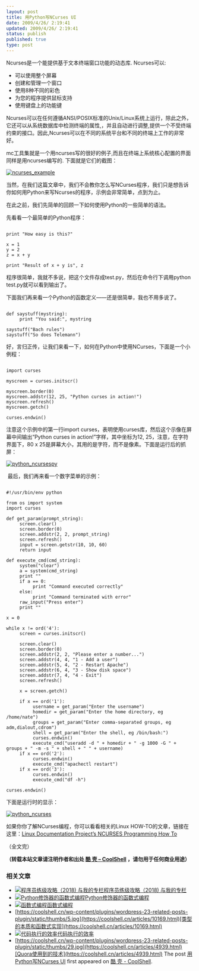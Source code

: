 ```yaml
---
layout: post
title: 用Python写NCurses UI
date: 2009/4/26/ 2:19:41
updated: 2009/4/26/ 2:19:41
status: publish
published: true
type: post
---
```


Ncurses是一个能提供基于文本终端窗口功能的动态库. Ncurses可以:


* 可以使用整个屏幕
* 创建和管理一个窗口
* 使用8种不同的彩色
* 为您的程序提供鼠标支持
* 使用键盘上的功能键


Ncurses可以在任何遵循ANSI/POSIX标准的Unix/Linux系统上运行，除此之外，它还可以从系统数据库中检测终端的属性,，并且自动进行调整,提供一个不受终端约束的接口。因此,Ncurses可以在不同的系统平台和不同的终端上工作的非常好。



mc工具集就是一个用ncurses写的很好的例子,而且在终端上系统核心配置的界面同样是用ncurses编写的. 下面就是它们的截图：


[![ncurses_example](../wp-content/uploads/2009/04/ncurses_example.jpg "ncurses_example")](https://coolshell.cn/wp-content/uploads/2009/04/ncurses_example.jpg)


当然，在我们这篇文章中，我们不会教你怎么写NCurses程序，我们只是想告诉你如何用Python来写Ncurses的程序，示例会非常简单，点到为止。


在此之前，我们先简单的回顾一下如何使用Python的一些简单的语法。


先看看一个最简单的Python程序：



```

print "How easy is this?" 

x = 1
y = 2
z = x + y

print "Result of x + y is", z

```

程序很简单，我就不多说，把这个文件存成test.py，然后在命令行下调用python test.py就可以看到输出了。


下面我们再来看一个Python的函数定义——还是很简单，我也不用多说了。



```

def saystuff(mystring):
     print "You said:", mystring 

saystuff("Bach rules")
saystuff("So does Telemann")

```

好，言归正传，让我们来看一下，如何在Python中使用NCurses，下面是一个小例程：



```

import curses 

myscreen = curses.initscr()

myscreen.border(0)
myscreen.addstr(12, 25, "Python curses in action!")
myscreen.refresh()
myscreen.getch()

curses.endwin()

```

注意这个示例中的第一行import curses，表明使用curses库，然后这个示像在屏幕中间输出“Python curses in action!”字样，其中坐标为12, 25，注意，在字符界面下，80 x 25是屏幕大小，其用的是字符，而不是像素。下面是运行后的抓屏：


[![python_ncursespy](../wp-content/uploads/2009/04/python_ncursespy.jpg "python_ncursespy")](https://coolshell.cn/wp-content/uploads/2009/04/python_ncursespy.jpg)


 最后，我们再来看一个数字菜单的示例：



```

#!/usr/bin/env python

from os import system
import curses

def get_param(prompt_string):
     screen.clear()
     screen.border(0)
     screen.addstr(2, 2, prompt_string)
     screen.refresh()
     input = screen.getstr(10, 10, 60)
     return input

def execute_cmd(cmd_string):
     system("clear")
     a = system(cmd_string)
     print ""
     if a == 0:
          print "Command executed correctly"
     else:
          print "Command terminated with error"
     raw_input("Press enter")
     print ""

x = 0

while x != ord('4'):
     screen = curses.initscr()

     screen.clear()
     screen.border(0)
     screen.addstr(2, 2, "Please enter a number...")
     screen.addstr(4, 4, "1 - Add a user")
     screen.addstr(5, 4, "2 - Restart Apache")
     screen.addstr(6, 4, "3 - Show disk space")
     screen.addstr(7, 4, "4 - Exit")
     screen.refresh()

     x = screen.getch()

     if x == ord('1'):
          username = get_param("Enter the username")
          homedir = get_param("Enter the home directory, eg /home/nate")
          groups = get_param("Enter comma-separated groups, eg adm,dialout,cdrom")
          shell = get_param("Enter the shell, eg /bin/bash:")
          curses.endwin()
          execute_cmd("useradd -d " + homedir + " -g 1000 -G " + groups + " -m -s " + shell + " " + username)
     if x == ord('2'):
          curses.endwin()
          execute_cmd("apachectl restart")
     if x == ord('3'):
          curses.endwin()
          execute_cmd("df -h")

curses.endwin()

```

下面是运行时的显示：


[![python_ncurses](../wp-content/uploads/2009/04/python_ncurses.jpg "python_ncurses")](https://coolshell.cn/wp-content/uploads/2009/04/python_ncurses.jpg)


如果你你了解NCurses编程，你可以看看相关的Linux HOW-TO的文章，链接在这里：[Linux Documentation Project’s NCURSES Programming How To](http://www.linux.org/docs/ldp/howto/NCURSES-Programming-HOWTO/index.html)


（全文完）



**（转载本站文章请注明作者和出处 [酷 壳 – CoolShell](https://coolshell.cn/) ，请勿用于任何商业用途）**



### 相关文章

* [![程序员练级攻略（2018)  与我的专栏](../wp-content/uploads/2018/05/300x262-150x150.jpg)](https://coolshell.cn/articles/18360.html)[程序员练级攻略（2018) 与我的专栏](https://coolshell.cn/articles/18360.html)
* [![Python修饰器的函数式编程](../wp-content/uploads/2014/03/snake-hat-new-year-schedule-800x960-150x150.jpg)](https://coolshell.cn/articles/11265.html)[Python修饰器的函数式编程](https://coolshell.cn/articles/11265.html)
* [![函数式编程](../wp-content/uploads/2013/12/yoda-lambda-150x150.png)](https://coolshell.cn/articles/10822.html)[函数式编程](https://coolshell.cn/articles/10822.html)
* [https://coolshell.cn/wp-content/plugins/wordpress-23-related-posts-plugin/static/thumbs/5.jpg](https://coolshell.cn/articles/10169.html)[类型的本质和函数式实现](https://coolshell.cn/articles/10169.html)
* [![代码执行的效率](../wp-content/uploads/2012/07/muxnt-150x150.jpg)](https://coolshell.cn/articles/7886.html)[代码执行的效率](https://coolshell.cn/articles/7886.html)
* [https://coolshell.cn/wp-content/plugins/wordpress-23-related-posts-plugin/static/thumbs/29.jpg](https://coolshell.cn/articles/4939.html)[Quora使用到的技术](https://coolshell.cn/articles/4939.html)
The post [用Python写NCurses UI](https://coolshell.cn/articles/677.html) first appeared on [酷 壳 - CoolShell](https://coolshell.cn).